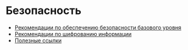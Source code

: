 Безопасность
===

* [Рекомендации по обеспечению безопасности базового уровня](base.md)
* [Рекомендации по шифрованию информации](crypt.md)
* [Полезные ссылки](links.md)
